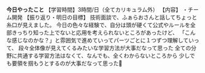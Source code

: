 **今日やったこと**
【学習時間】3時間/日（全てカリキュラム外）
【内容】
・チーム開発
【振り返り・明日の目標】
技術面談で、ふぁらおさんと話してちょっと糸口が見えました。
今日の色々な経験で、自分は頭が硬くて公式やルールを全部きっちり知った上でないと応用を考えられないところがあったけど、
「こんな感じなのかな？」と雰囲気で進めていってパーツごとに１つずつ理解していって、
段々全体像が見えてくるみたいな学習方法が大事だなって思った
全ての分野に共通する学習方法はなくて、なんでも、全くわからないところから
少しでも要領を掴もうとするのが大事だなって思った💭
